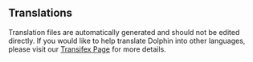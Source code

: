 ## Translations
Translation files are automatically generated and should not be edited directly.
If you would like to help translate Dolphin into other languages,
please visit our [Transifex Page](https://www.transifex.com/projects/p/dolphin-emu/)
for more details.
